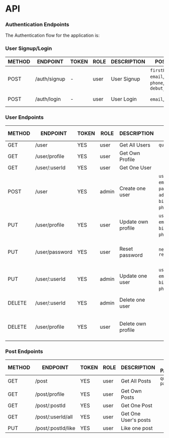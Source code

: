 # API

### Authentication Endpoints

The Authentication flow for the application is:

### User Signup/Login

METHOD | ENDPOINT         | TOKEN | ROLE | DESCRIPTION              | POST PARAMS                                     | RETURNS
-------|------------------|-------|------|--------------------|-------------------------------------------------|--------------------
POST   | /auth/signup     | -     | user | User Signup              | `firstName`,`lastName`, `email`, `password`, `phone`, `birth_Date` , `debut_date`  | { token: `token` }
POST   | /auth/login      | -     | user | User Login               | `email`, `password`                             | { token: `token` }

### User Endpoints

METHOD | ENDPOINT         | TOKEN | ROLE | DESCRIPTION              | POST PARAMS                                     | RETURNS
-------|------------------|-------|------|--------------------------|-------------------------------------------------|--------------------
GET    | /user            | YES   | user | Get All Users            |  `query params`                            | [{user}]
GET    | /user/profile    | YES   | user | Get Own Profile          |                                                |  {user}
GET    | /user/:userId        | YES   | user | Get One User             |                                             |  {user}
POST   | /user            | YES   | admin | Create one user         | `userName`, `email`, `password`, `address`, `birthDate` , `phone`, `zipCode` | {user}
PUT    | /user/profile    | YES   | user | Update own profile       | `userName`, `email`, `address`, `birthDate` , `phone`, `zipCode` | {message: 'Profile updated'}
PUT    | /user/password   | YES   | user  | Reset password          | `newPassword` `repeatPassword`                                    | { message: 'Password updated }
PUT    | /user/:userId       | YES   | admin | Update one user         |  `userName`, `email`, `address`, `birthDate` , `phone`, `zipCode` | {message: 'User updated'
DELETE | /user/:userId      | YES   | admin | Delete one user         |                                                   | {message: 'User deleted'}
DELETE | /user/profile    | YES   | user | Delete own profile       |                                                    | { message: 'Profile deleted' }

### Post Endpoints

METHOD | ENDPOINT         | TOKEN | ROLE | DESCRIPTION              | POST PARAMS                                     | RETURNS
-------|------------------|-------|------|--------------------------|-------------------------------------------------|--------------------
GET    | /post            | YES   | user | Get All Posts          |  `query params`                            | [{post}]
GET    | /post/profile    | YES   | user | Get Own Posts          |                                            | [{post}]
GET    | /post/:postId       | YES   | user | Get One Post           |                                            | {post}
GET    | /post/:userId/all    | YES   | user | Get One User's posts   |                                            | [{post}]
PUT    | /post/:postId/like   | YES   | user | Like one post          |                                            | {post}

